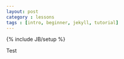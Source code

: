 ```yaml
---
layout: post
category : lessons
tags : [intro, beginner, jekyll, tutorial]
---
```

{% include JB/setup %}

Test